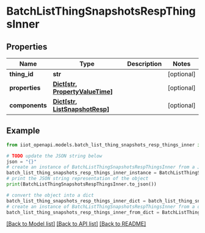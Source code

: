# BatchListThingSnapshotsRespThingsInner


## Properties

Name | Type | Description | Notes
------------ | ------------- | ------------- | -------------
**thing_id** | **str** |  | [optional] 
**properties** | [**Dict[str, PropertyValueTime]**](PropertyValueTime.md) |  | [optional] 
**components** | [**Dict[str, ListSnapshotResp]**](ListSnapshotResp.md) |  | [optional] 

## Example

```python
from iiot_openapi.models.batch_list_thing_snapshots_resp_things_inner import BatchListThingSnapshotsRespThingsInner

# TODO update the JSON string below
json = "{}"
# create an instance of BatchListThingSnapshotsRespThingsInner from a JSON string
batch_list_thing_snapshots_resp_things_inner_instance = BatchListThingSnapshotsRespThingsInner.from_json(json)
# print the JSON string representation of the object
print(BatchListThingSnapshotsRespThingsInner.to_json())

# convert the object into a dict
batch_list_thing_snapshots_resp_things_inner_dict = batch_list_thing_snapshots_resp_things_inner_instance.to_dict()
# create an instance of BatchListThingSnapshotsRespThingsInner from a dict
batch_list_thing_snapshots_resp_things_inner_from_dict = BatchListThingSnapshotsRespThingsInner.from_dict(batch_list_thing_snapshots_resp_things_inner_dict)
```
[[Back to Model list]](../README.md#documentation-for-models) [[Back to API list]](../README.md#documentation-for-api-endpoints) [[Back to README]](../README.md)


